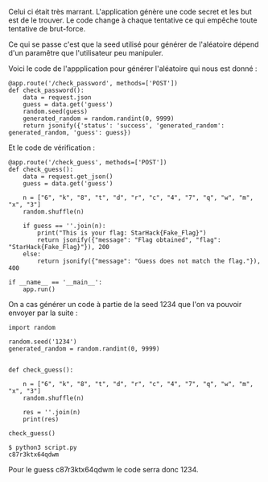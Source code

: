 Celui ci était très marrant.
L'application génère une code secret et les but est de le trouver.
Le code change à chaque tentative ce qui empêche toute tentative de brut-force.

Ce qui se passe c'est que la seed utilisé pour générer de l'aléatoire dépend d'un paramêtre que l'utilisateur peu manipuler.

Voici le code de l'appplication pour générer l'aléatoire qui nous est donné :
```
@app.route('/check_password', methods=['POST'])
def check_password():
    data = request.json  
    guess = data.get('guess')  
    random.seed(guess)
    generated_random = random.randint(0, 9999)
    return jsonify({'status': 'success', 'generated_random': generated_random, 'guess': guess})
```

Et le code de vérification :
```
@app.route('/check_guess', methods=['POST'])
def check_guess():
    data = request.get_json()
    guess = data.get('guess')

    n = ["6", "k", "8", "t", "d", "r", "c", "4", "7", "q", "w", "m", "x", "3"]
    random.shuffle(n)
    
    if guess == ''.join(n):
        print("This is your flag: StarHack{Fake_Flag}")
        return jsonify({"message": "Flag obtained", "flag": "StarHack{Fake_Flag}"}), 200
    else:
        return jsonify({"message": "Guess does not match the flag."}), 400

if __name__ == '__main__':
    app.run()
```

On a cas générer un code à partie de la seed 1234 que l'on va pouvoir envoyer par la suite :
```
import random

random.seed('1234')
generated_random = random.randint(0, 9999)


def check_guess():

    n = ["6", "k", "8", "t", "d", "r", "c", "4", "7", "q", "w", "m", "x", "3"]
    random.shuffle(n)
    
    res = ''.join(n)
    print(res)

check_guess()
```
```
$ python3 script.py 
c87r3ktx64qdwm
```

Pour le guess c87r3ktx64qdwm le code serra donc 1234.